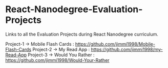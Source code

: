 # React-Nanodegree-Evaluation-Projects

Links to all the Evaluation Projects during React Nanodegree curriculum.

 Project-1 -> Mobile Flash Cards : https://github.com/jimmi1998/Mobile-Flash-Cards
 Project-2 ->  My Read App : https://github.com/jimmi1998/my-Read-App
 Project-3 ->  Would You Rather : https://github.com/jimmi1998/Would-Your-Rather
